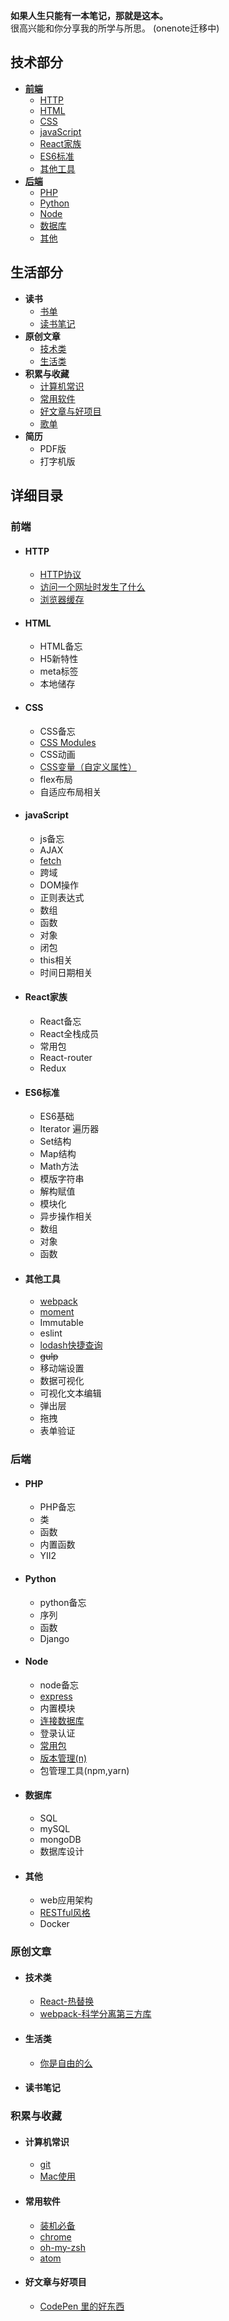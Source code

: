 **如果人生只能有一本笔记，那就是这本。**  
很高兴能和你分享我的所学与所思。
(onenote迁移中)
## 技术部分
- [**前端**](#前端)
	- [HTTP](#http)
	- [HTML](#html)
	- [CSS](#css)
	- [javaScript](#javascript)
	- [React家族](#react家族)
	- [ES6标准](#es6标准)
	- [其他工具](#其他工具)
- [**后端**](#后端)
	- [PHP](#php)
	- [Python](#python)
	- [Node](#node)
	- [数据库](#数据库)
	- [其他](#其他)


## 生活部分
- **读书**
	- [书单](https://github.com/huanqingli/life-note/blob/master/%E8%AF%BB%E4%B9%A6/%E4%B9%A6%E5%8D%95.md)
	- [读书笔记](#读书笔记)
- **原创文章**
	- [技术类](#技术类)
	- [生活类](#生活类)
- **积累与收藏**
	- [计算机常识](#计算机常识)
	- [常用软件](#常用软件)
	- [好文章与好项目](#好文章与好项目)
	- [歌单](https://github.com/huanqingli/life-note/blob/master/%E7%A7%AF%E7%B4%AF%E4%B8%8E%E6%94%B6%E8%97%8F/%E6%AD%8C%E5%8D%95.md)
- **简历**
	- PDF版
	- 打字机版


## 详细目录
### 前端
- #### HTTP
	- [HTTP协议](前端/HTTP/HTTP协议.md)
	- [访问一个网址时发生了什么](https://github.com/huanqingli/life-note/blob/master/%E5%89%8D%E7%AB%AF/HTTP/%E8%AE%BF%E9%97%AE%E4%B8%80%E4%B8%AA%E5%9C%B0%E5%9D%80%E6%97%B6%E5%8F%91%E7%94%9F%E4%BA%86%E4%BB%80%E4%B9%88.md)
	- [浏览器缓存](https://github.com/huanqingli/life-note/blob/master/%E5%89%8D%E7%AB%AF/HTTP/%E6%B5%8F%E8%A7%88%E5%99%A8%E7%BC%93%E5%AD%98.mdCommonsChunkPlugin)
- #### HTML
	- HTML备忘
	- H5新特性
	- meta标签
	- 本地储存
- #### CSS
	- CSS备忘
	- [CSS Modules](https://github.com/huanqingli/life-note/blob/master/%E5%89%8D%E7%AB%AF/CSS/css-modules.md)
	- CSS动画
	- [CSS变量（自定义属性）](https://github.com/huanqingli/life-note/blob/master/%E5%89%8D%E7%AB%AF/CSS/CSS%E5%8F%98%E9%87%8F%EF%BC%88%E8%87%AA%E5%AE%9A%E4%B9%89%E5%B1%9E%E6%80%A7%EF%BC%89.md)
	- flex布局
	- 自适应布局相关
- #### javaScript
	- js备忘
	- AJAX
	- [fetch](https://github.com/huanqingli/life-note/blob/master/%E5%89%8D%E7%AB%AF/%E5%85%B6%E4%BB%96%E5%B7%A5%E5%85%B7/fetch.md)
	- 跨域
	- DOM操作
	- 正则表达式
	- 数组
	- 函数
	- 对象
	- 闭包
	- this相关
	- 时间日期相关
- #### React家族
	- React备忘
	- React全栈成员
	- 常用包
	- React-router
	- Redux
- #### ES6标准
	- ES6基础
	- Iterator 遍历器
	- Set结构
	- Map结构
	- Math方法
	- 模版字符串
	- 解构赋值
	- 模块化
	- 异步操作相关
	- 数组
	- 对象
	- 函数
- #### 其他工具
	- [webpack](https://github.com/huanqingli/life-note/blob/master/%E5%89%8D%E7%AB%AF/%E5%85%B6%E4%BB%96%E5%B7%A5%E5%85%B7/webpack.md)
	- [moment](前端/其他工具/moment.md)
	- Immutable
	- eslint
	- [lodash快捷查询](https://github.com/huanqingli/life-note/blob/master/%E5%89%8D%E7%AB%AF/%E5%85%B6%E4%BB%96%E5%B7%A5%E5%85%B7/lodash%E5%BF%AB%E6%8D%B7%E6%9F%A5%E8%AF%A2.md)
	- ~~gulp~~
	- 移动端设置
	- 数据可视化
	- 可视化文本编辑
	- 弹出层
	- 拖拽
	- 表单验证

### 后端
- #### PHP
	- PHP备忘
	- 类
	- 函数
	- 内置函数
	- YII2
- #### Python
	- python备忘
	- 序列
	- 函数
	- Django
- #### Node
	- node备忘
	- [express](后端/Node/express.md)
	- 内置模块
	- [连接数据库](后端/Node/sequelize.md)
	- 登录认证
	- [常用包](后端/Node/常用包.md)
	- [版本管理(n)](后端/Node/版本管理(n).md)
	- 包管理工具(npm,yarn)
- #### 数据库
	- SQL
	- mySQL
	- mongoDB
	- 数据库设计
- #### 其他
	- web应用架构
	- [RESTful风格](后端/其他/RESTful风格.md)
	- Docker

### 原创文章
- #### 技术类
	- [React-热替换](https://github.com/huanqingli/life-note/blob/master/%E5%8E%9F%E5%88%9B%E6%96%87%E7%AB%A0/%E6%8A%80%E6%9C%AF%E7%B1%BB/react-%E7%83%AD%E6%9B%BF%E6%8D%A2.md)
	- [webpack-科学分离第三方库](https://github.com/huanqingli/life-note/blob/master/%E5%8E%9F%E5%88%9B%E6%96%87%E7%AB%A0/%E6%8A%80%E6%9C%AF%E7%B1%BB/webpack-%E7%A7%91%E5%AD%A6%E5%88%86%E7%A6%BB%E7%AC%AC%E4%B8%89%E6%96%B9%E5%BA%93.md)
- #### 生活类
	- [你是自由的么](https://github.com/huanqingli/life-note/blob/master/%E5%8E%9F%E5%88%9B%E6%96%87%E7%AB%A0/%E7%94%9F%E6%B4%BB%E7%B1%BB/%E4%BD%A0%E6%98%AF%E8%87%AA%E7%94%B1%E7%9A%84%E4%B9%88.md)
- #### 读书笔记

### 积累与收藏
- #### 计算机常识
	- [git](积累与收藏/计算机常识/git.md)
	- [Mac使用](积累与收藏/计算机常识/mac.md)
- #### 常用软件
	- [装机必备](https://github.com/huanqingli/life-note/blob/master/%E7%A7%AF%E7%B4%AF%E4%B8%8E%E6%94%B6%E8%97%8F/%E5%B8%B8%E7%94%A8%E8%BD%AF%E4%BB%B6/Mac%E8%A3%85%E6%9C%BA%E5%BF%85%E5%A4%87.md)
	- [chrome](https://github.com/huanqingli/life-note/blob/master/%E7%A7%AF%E7%B4%AF%E4%B8%8E%E6%94%B6%E8%97%8F/%E5%B8%B8%E7%94%A8%E8%BD%AF%E4%BB%B6/chrome.md)  
	- [oh-my-zsh](https://github.com/huanqingli/life-note/blob/master/%E7%A7%AF%E7%B4%AF%E4%B8%8E%E6%94%B6%E8%97%8F/%E5%B8%B8%E7%94%A8%E8%BD%AF%E4%BB%B6/oh-my-zsh.md)
	- [atom](积累与收藏/常用软件/atom.md)
- #### 好文章与好项目
	- [CodePen 里的好东西](https://github.com/huanqingli/life-note/blob/master/%E7%A7%AF%E7%B4%AF%E4%B8%8E%E6%94%B6%E8%97%8F/%E5%A5%BD%E6%96%87%E7%AB%A0%E4%B8%8E%E5%A5%BD%E9%A1%B9%E7%9B%AE/CodePen%E9%87%8C%E7%9A%84%E5%A5%BD%E4%B8%9C%E8%A5%BF.md)  
